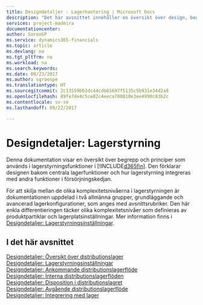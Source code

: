 ```yaml
---
title: Designdetaljer - Lagerhantering | Microsoft Docs
description: "Det här avsnittet innehåller en översikt över design, begrepp och metoder sombakom lagerhanteringsfunktionerna i [!INCLUDE[d365fin](includes/d365fin_md.md)]."
services: project-madeira
documentationcenter: 
author: SorenGP
ms.service: dynamics365-financials
ms.topic: article
ms.devlang: na
ms.tgt_pltfrm: na
ms.workload: na
ms.search.keywords: 
ms.date: 08/23/2017
ms.author: sgroespe
ms.translationtype: HT
ms.sourcegitcommit: 2c13559bb3dc44cdb61697f5135c5b931e34d2a8
ms.openlocfilehash: 89fe7de4c5ce82c4eeca700810e3ee4990c83b2c
ms.contentlocale: sv-se
ms.lasthandoff: 09/22/2017

---
```

# <a name="design-details-warehouse-management"></a>Designdetaljer: Lagerstyrning
Denna dokumentation visar en översikt över begrepp och principer som används i lagerstyrningsfunktioner i [!INCLUDE[d365fin](includes/d365fin_md.md)]. Den förklarar designen bakom centrala lagerfunktioner och hur lagerstyrning integreras med andra funktioner i försörjningskedjan.  

För att skilja mellan de olika komplexitetsnivåerna i lagerstyrningen är dokumentationen uppdelad i två allmänna grupper, grundläggande och avancerad lagerkonfigurationer, som anges med avsnittsrubriker. Den här enkla differentieringen täcker olika komplexitetsnivåer som definieras av produktpartiklar och lagerplatsinställningar. Mer information finns i [Designdetaljer: Lagerstyrningsinställningar](design-details-warehouse-setup.md).  

## <a name="in-this-section"></a>I det här avsnittet  
[Designdetaljer: Översikt över distributionslager](design-details-warehouse-overview.md)  
[Designdetaljer: Lagerstyrningsinställningar](design-details-warehouse-setup.md)  
[Designdetaljer: Ankommande distributionslagerflöde](design-details-inbound-warehouse-flow.md)  
[Designdetaljer: Interna distributionslagerflöden](design-details-internal-warehouse-flows.md)  
[Designdetaljer: Disposition i distributionslagret](design-details-availability-in-the-warehouse.md)  
[Designdetaljer: Avgående distributionslagerflöde](design-details-outbound-warehouse-flow.md)  
[Designdetaljer: Integrering med lager](design-details-integration-with-inventory.md)

